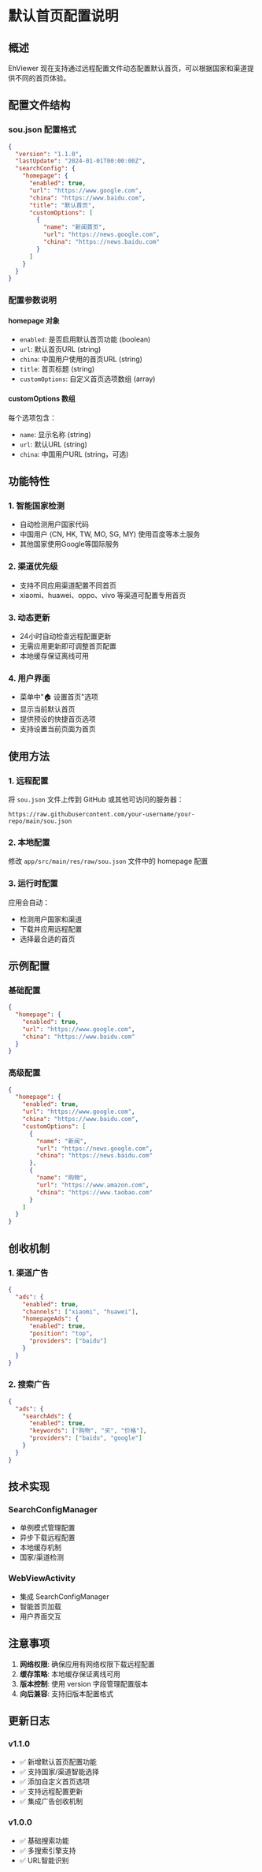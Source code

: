 # 默认首页配置说明

## 概述

EhViewer 现在支持通过远程配置文件动态配置默认首页，可以根据国家和渠道提供不同的首页体验。

## 配置文件结构

### sou.json 配置格式

```json
{
  "version": "1.1.0",
  "lastUpdate": "2024-01-01T00:00:00Z",
  "searchConfig": {
    "homepage": {
      "enabled": true,
      "url": "https://www.google.com",
      "china": "https://www.baidu.com",
      "title": "默认首页",
      "customOptions": [
        {
          "name": "新闻首页",
          "url": "https://news.google.com",
          "china": "https://news.baidu.com"
        }
      ]
    }
  }
}
```

### 配置参数说明

#### homepage 对象
- `enabled`: 是否启用默认首页功能 (boolean)
- `url`: 默认首页URL (string)
- `china`: 中国用户使用的首页URL (string)
- `title`: 首页标题 (string)
- `customOptions`: 自定义首页选项数组 (array)

#### customOptions 数组
每个选项包含：
- `name`: 显示名称 (string)
- `url`: 默认URL (string)
- `china`: 中国用户URL (string，可选)

## 功能特性

### 1. 智能国家检测
- 自动检测用户国家代码
- 中国用户 (CN, HK, TW, MO, SG, MY) 使用百度等本土服务
- 其他国家使用Google等国际服务

### 2. 渠道优先级
- 支持不同应用渠道配置不同首页
- xiaomi、huawei、oppo、vivo 等渠道可配置专用首页

### 3. 动态更新
- 24小时自动检查远程配置更新
- 无需应用更新即可调整首页配置
- 本地缓存保证离线可用

### 4. 用户界面
- 菜单中"🏠 设置首页"选项
- 显示当前默认首页
- 提供预设的快捷首页选项
- 支持设置当前页面为首页

## 使用方法

### 1. 远程配置
将 `sou.json` 文件上传到 GitHub 或其他可访问的服务器：
```
https://raw.githubusercontent.com/your-username/your-repo/main/sou.json
```

### 2. 本地配置
修改 `app/src/main/res/raw/sou.json` 文件中的 homepage 配置

### 3. 运行时配置
应用会自动：
- 检测用户国家和渠道
- 下载并应用远程配置
- 选择最合适的首页

## 示例配置

### 基础配置
```json
{
  "homepage": {
    "enabled": true,
    "url": "https://www.google.com",
    "china": "https://www.baidu.com"
  }
}
```

### 高级配置
```json
{
  "homepage": {
    "enabled": true,
    "url": "https://www.google.com",
    "china": "https://www.baidu.com",
    "customOptions": [
      {
        "name": "新闻",
        "url": "https://news.google.com",
        "china": "https://news.baidu.com"
      },
      {
        "name": "购物",
        "url": "https://www.amazon.com",
        "china": "https://www.taobao.com"
      }
    ]
  }
}
```

## 创收机制

### 1. 渠道广告
```json
{
  "ads": {
    "enabled": true,
    "channels": ["xiaomi", "huawei"],
    "homepageAds": {
      "enabled": true,
      "position": "top",
      "providers": ["baidu"]
    }
  }
}
```

### 2. 搜索广告
```json
{
  "ads": {
    "searchAds": {
      "enabled": true,
      "keywords": ["购物", "买", "价格"],
      "providers": ["baidu", "google"]
    }
  }
}
```

## 技术实现

### SearchConfigManager
- 单例模式管理配置
- 异步下载远程配置
- 本地缓存机制
- 国家/渠道检测

### WebViewActivity
- 集成 SearchConfigManager
- 智能首页加载
- 用户界面交互

## 注意事项

1. **网络权限**: 确保应用有网络权限下载远程配置
2. **缓存策略**: 本地缓存保证离线可用
3. **版本控制**: 使用 version 字段管理配置版本
4. **向后兼容**: 支持旧版本配置格式

## 更新日志

### v1.1.0
- ✅ 新增默认首页配置功能
- ✅ 支持国家/渠道智能选择
- ✅ 添加自定义首页选项
- ✅ 支持远程配置更新
- ✅ 集成广告创收机制

### v1.0.0
- ✅ 基础搜索功能
- ✅ 多搜索引擎支持
- ✅ URL智能识别
